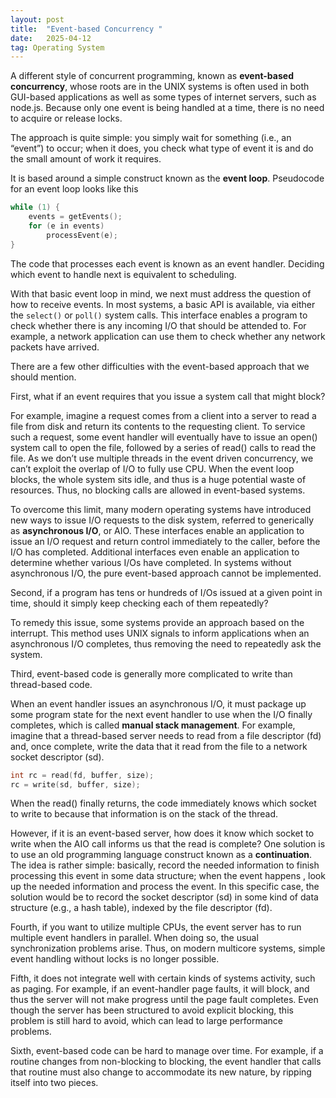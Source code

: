 ```yaml
---
layout: post
title:  "Event-based Concurrency "
date:   2025-04-12
tag: Operating System
---
```


A different style of concurrent programming, known as **event-based concurrency**, whose roots are in the UNIX systems is often used in both GUI-based applications as well as some types of internet servers, such as node.js. Because only one event is being handled at a time, there is no need to acquire or release locks. 

The approach is quite simple: you simply wait for something (i.e., an “event”) to occur; when it does, you check what type of event it is and do the small amount of work it requires. 

It is based around a simple construct known as the **event loop**. Pseudocode for an event loop looks like this

```c
while (1) {
	events = getEvents();
	for (e in events)
		processEvent(e);
}
```

The code that processes each event is known as an event handler. Deciding which event to handle next is equivalent to scheduling.

With that basic event loop in mind, we next must address the question of how to receive events. In most systems, a basic API is available, via either the `select()` or `poll()` system calls. This interface enables a program to check whether there is any incoming I/O that should be attended to. For example, a network application can use them to check whether any network packets have arrived. 

There are a few other difficulties with the event-based approach that we should mention.

First, what if an event requires that you issue a system call that might block?

For example, imagine a request comes from a client into a server to read a file from disk and return its contents to the requesting client. To service such a request, some event handler will eventually have to issue an open() system call to open the file, followed by a series of read() calls to read the file. As we don’t use multiple threads in the event driven concurrency, we can’t exploit the overlap of I/O to fully use CPU. When the event loop blocks, the whole system sits idle, and thus is a huge potential waste of resources. Thus, no blocking calls are allowed in event-based systems. 

To overcome this limit, many modern operating systems have introduced new ways to issue I/O requests to the disk system, referred to generically as **asynchronous I/O**, or AIO. These interfaces enable an application to issue an I/O request and return control immediately to the caller, before the I/O has completed. Additional interfaces even enable an application to determine whether various I/Os have completed. In systems without asynchronous I/O, the pure event-based approach cannot be implemented.

Second,  if a program has tens or hundreds of I/Os issued at a given point in time, should it simply keep checking each of them repeatedly?

To remedy this issue, some systems provide an approach based on the interrupt. This method uses UNIX signals to inform applications when an asynchronous I/O completes, thus removing the need to repeatedly ask the system.

Third, event-based code is generally more complicated to write than thread-based code.  

When an event handler issues an asynchronous I/O, it must package up some program state for the next event handler to use when the I/O finally completes, which is called **manual stack management**.
For example, imagine that a thread-based server needs to read from a file descriptor (fd) and, once complete, write the data that it read from the file to a network socket descriptor (sd). 

```c
int rc = read(fd, buffer, size);
rc = write(sd, buffer, size);
```

When the read() finally returns, the code immediately knows which socket to write to because that information is on the stack of the thread. 

However, if it is an event-based server, how does it know which socket to write when the AIO call informs us that the read is complete? One solution is to use an old programming language construct known as a **continuation**. The idea is rather simple: basically, record the needed information to finish processing this event in some data structure; when the event happens , look up the needed information and process the event. In this specific case, the solution would be to record the socket descriptor (sd) in some kind of data structure (e.g., a hash table), indexed by the file descriptor (fd).

Fourth, if you want to utilize multiple CPUs, the event server has to run multiple event handlers in parallel. When doing so, the usual synchronization problems arise. Thus, on modern multicore systems, simple event handling without locks is no longer possible.

Fifth, it does not integrate well with certain kinds of systems activity, such as paging.  For example, if an event-handler page faults, it will block, and thus the server will not make progress until the page fault completes. Even though the server has been structured to avoid explicit blocking, this problem is still hard to avoid, which can lead to large performance problems.

Sixth, event-based code can be hard to manage over time. For example, if a routine changes from non-blocking to blocking, the event handler that calls that routine must also change to accommodate its new nature, by ripping itself into two pieces.